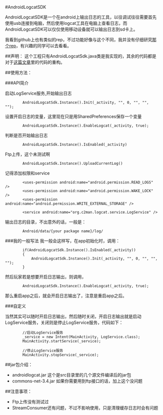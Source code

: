#AndroidLogcatSDK

AndroidLogcatSDK是一个在android上输出日志的工具，以往调试往往需要首先使用usb连接到电脑，然后使用logcat工具在电脑上查看日志，而AndroidLogcatSDK可以仅仅使用移动设备就可以输出日志到sd卡上。

我看到github上也有类似的rep，不过功能好像与这个不同，我并没有仔细研究[那个rep](https://github.com/DrJia/AndroidLogCollector)，有兴趣的同学可以去看看。

##声明：
这个工程只有AndroidLogcatSdk.java类是我实现的，其余的代码都是对于[这篇文章](http://easion-zms.iteye.com/blog/981568#comments)里的代码的重构。

##使用方法：

###API简介

启动LogService服务,开始输出日志

			AndroidLogcatSdk.Instance().Init(_activity, "", 0, "", "", "");

设置开启日志的变量，这里现在只是用SharedPreferences保存一个变量

			AndroidLogcatSdk.Instance().EnableLogcat(_activity, true);

判断是否开始输出日志

			AndroidLogcatSdk.Instance().IsEnabled(_activity)
			
Ftp上传，这个未测试啊

			AndroidLogcatSdk.Instance().UploadCurrentLog()
			
记得添加权限和service

			<uses-permission android:name="android.permission.READ_LOGS" />
			<uses-permission android:name="android.permission.WAKE_LOCK" />
			<uses-permission android:name="android.permission.WRITE_EXTERNAL_STORAGE" />

			<service android:name="org.c2man.logcat.service.LogService" />

输出日志的目录，不出意外的话，一般是：

			Android/data/{your package name}/log/
			
###我的一般写法
我一般会这样写，在app初始化时，调用：

			if(AndroidLogcatSdk.Instance().IsEnabled(_activity))
			{
				AndroidLogcatSdk.Instance().Init(_activity, "", 0, "", "", "");
			}

然后玩家若是想要开启日志输出，则调用，

			AndroidLogcatSdk.Instance().EnableLogcat(_activity, true);
			
那么重启app之后，就会开启日志输出了，注意是重启app之后。

###自定义

当然其实可以随时开启日志输出，然后随时关闭，开启日志输出就是启动LogService服务，关闭则是停止LogService服务，代码如下：

			//启动LogService服务
			_service = new Intent(MainActivity, LogService.class);
			MainActivity.startService(_service);

			//停止LogService服务
			MainActivity.stopService(_service);
			
##jar包介绍：
*	androidlogcat.jar	这个是src目录里的几个源文件编译后的jar包
*	commons-net-3.4.jar		如果你需要用到ftp接口的话，加上这个没问题

##注意事项：
*	Ftp上传没有测试过
*	StreamConsumer还有问题，不过不影响使用，只是清理缓存日志时会有问题

